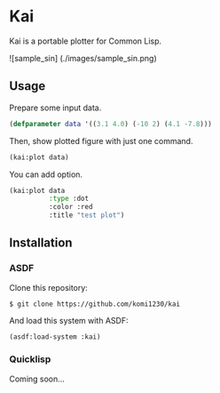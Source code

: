 # Kai

Kai is a portable plotter for Common Lisp.

![sample_sin] (./images/sample_sin.png)

## Usage

Prepare some input data.

```lisp
(defparameter data '((3.1 4.0) (-10 2) (4.1 -7.8)))
```

Then, show plotted figure with just one command.

```lisp
(kai:plot data)
```

You can add option.

```lisp
(kai:plot data
          :type :dot
          :color :red
          :title "test plot")
```


## Installation

### ASDF

Clone this repository:

```
$ git clone https://github.com/komi1230/kai
```

And load this system with ASDF:

```lisp
(asdf:load-system :kai)
```

### Quicklisp

Coming soon...
